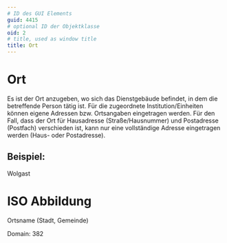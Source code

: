 ```yaml
---
# ID des GUI Elements
guid: 4415
# optional ID der Objektklasse
oid: 2
# title, used as window title
title: Ort
---
```


# Ort

Es ist der Ort anzugeben, wo sich das Dienstgebäude befindet, in dem die betreffende Person tätig ist. Für die zugeordnete Institution/Einheiten können eigene Adressen bzw. Ortsangaben eingetragen werden. Für den Fall, dass der Ort für Hausadresse (Straße/Hausnummer) und Postadresse (Postfach) verschieden ist, kann nur eine vollständige Adresse eingetragen werden (Haus- oder Postadresse).

## Beispiel:

Wolgast

# ISO Abbildung

Ortsname (Stadt, Gemeinde)

Domain: 382
